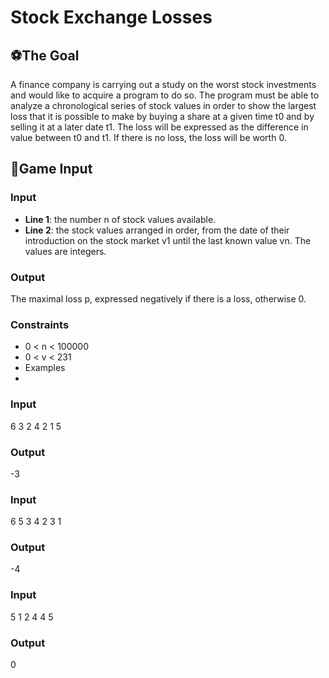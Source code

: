 # Stock Exchange Losses

## ⚽The Goal
A finance company is carrying out a study on the worst stock investments and would like to acquire a program to do so. The program must be able to analyze a chronological series of stock values in order to show the largest loss that it is possible to make by buying a share at a given time t0 and by selling it at a later date t1. The loss will be expressed as the difference in value between t0 and t1. If there is no loss, the loss will be worth 0.

## 📑Game Input

### Input
* **Line 1**: the number n of stock values available.
* **Line 2**: the stock values arranged in order, from the date of their introduction on the stock market v1 until the last known value vn. The values are integers.

### Output
The maximal loss p, expressed negatively if there is a loss, otherwise 0.

### Constraints
* 0 < n < 100000
* 0 < v < 231
* Examples
* 

### Input
6
3 2 4 2 1 5

### Output
-3


### Input
6
5 3 4 2 3 1

### Output
-4


### Input
5
1 2 4 4 5

### Output
0